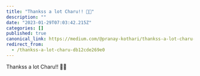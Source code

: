 ```yaml
---
title: "Thankss a lot Charu!! 🥰💖"
description: ""
date: "2023-01-29T07:03:42.215Z"
categories: []
published: true
canonical_link: https://medium.com/@pranay-kothari/thankss-a-lot-charu-db12cde269e0
redirect_from:
  - /thankss-a-lot-charu-db12cde269e0
---
```


Thankss a lot Charu!! 🥰💖
